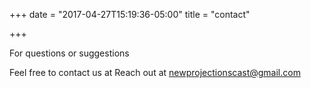 +++
date = "2017-04-27T15:19:36-05:00"
title = "contact"

+++

For questions or suggestions

Feel free to contact us at 
Reach out at [newprojectionscast@gmail.com](mailto:newprojectionscast@gmail.com)
